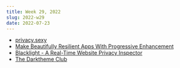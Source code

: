 ```yaml
---
title: Week 29, 2022
slug: 2022-w29
date: 2022-07-23
---
```


- [privacy.sexy](https://privacy.sexy/)
- [Make Beautifully Resilient Apps With Progressive Enhancement](https://austingil.com/resilient-applications-progressive-enhancement/)
- [Blacklight - A Real-Time Website Privacy Inspector ](https://themarkup.org/blacklight)
- [The Darktheme Club](https://darktheme.club/)